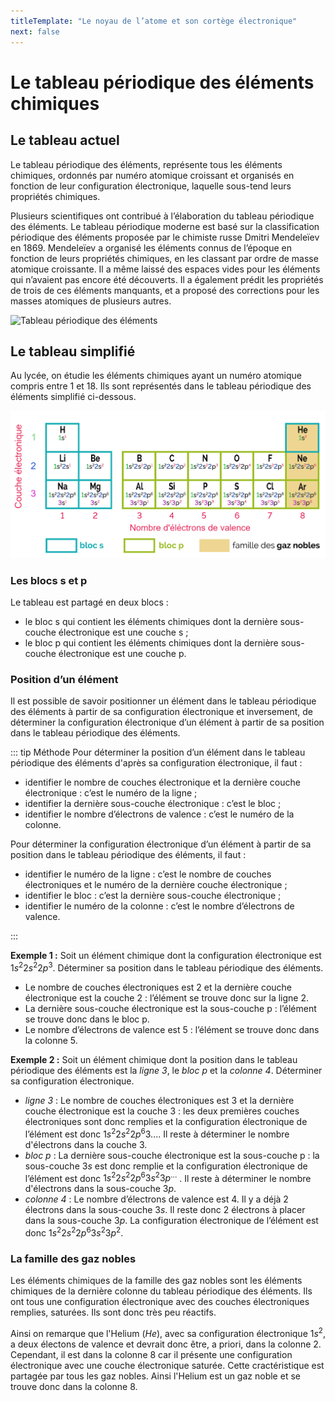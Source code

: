 ```yaml
---
titleTemplate: "Le noyau de l’atome et son cortège électronique"
next: false
---
```


# Le tableau périodique des éléments chimiques

## Le tableau actuel

Le tableau périodique des éléments, représente tous les éléments chimiques, ordonnés par numéro atomique croissant et organisés en fonction de leur configuration électronique, laquelle sous-tend leurs propriétés chimiques.

Plusieurs scientifiques ont contribué à l’élaboration du tableau périodique des éléments. Le tableau périodique moderne est basé sur la classification périodique des éléments proposée par le chimiste russe Dmitri Mendeleïev en 1869. Mendeleïev a organisé les éléments connus de l’époque en fonction de leurs propriétés chimiques, en les classant par ordre de masse atomique croissante. Il a même laissé des espaces vides pour les éléments qui n’avaient pas encore été découverts. Il a également prédit les propriétés de trois de ces éléments manquants, et a proposé des corrections pour les masses atomiques de plusieurs autres.

![Tableau périodique des éléments](https://upload.wikimedia.org/wikipedia/commons/9/91/Tableau_p%C3%A9riodique_des_%C3%A9l%C3%A9ments.svg "Tableau périodique des éléments chimiques")

## Le tableau simplifié

Au lycée, on étudie les éléments chimiques ayant un numéro atomique compris entre 1 et 18. Ils sont représentés dans le tableau périodique des éléments simplifié ci-dessous.

![Tableau périodique des éléments simplifié](/images/cours/tableau-periodique-18.png)

### Les blocs s et p

Le tableau est partagé en deux blocs :

- le bloc s qui contient les éléments chimiques dont la dernière sous-couche électronique est une couche s ;
- le bloc p qui contient les éléments chimiques dont la dernière sous-couche électronique est une couche p.

### Position d’un élément

Il est possible de savoir positionner un élément dans le tableau périodique des éléments à partir de sa configuration électronique et inversement, de déterminer la configuration électronique d’un élément à partir de sa position dans le tableau périodique des éléments.

::: tip Méthode
Pour déterminer la position d’un élément dans le tableau périodique des éléments d'après sa configuration électronique, il faut :

- identifier le nombre de couches électronique et la dernière couche électronique : c’est le numéro de la ligne ;
- identifier la dernière sous-couche électronique : c’est le bloc ;
- identifier le nombre d’électrons de valence : c’est le numéro de la colonne.

Pour déterminer la configuration électronique d’un élément à partir de sa position dans le tableau périodique des éléments, il faut :

- identifier le numéro de la ligne : c’est le nombre de couches électroniques et le numéro de la dernière couche électronique ;
- identifier le bloc : c’est la dernière sous-couche électronique ;
- identifier le numéro de la colonne : c’est le nombre d’électrons de valence.

:::

**Exemple 1 :** Soit un élément chimique dont la configuration électronique est $1s^2 2s^2 2p^3$. Déterminer sa position dans le tableau périodique des éléments.

- Le nombre de couches électroniques est 2 et la dernière couche électronique est la couche 2 : l’élément se trouve donc sur la ligne 2.
- La dernière sous-couche électronique est la sous-couche p : l’élément se trouve donc dans le bloc p.
- Le nombre d’électrons de valence est 5 : l’élément se trouve donc dans la colonne 5.

**Exemple 2 :** Soit un élément chimique dont la position dans le tableau périodique des éléments est la _ligne 3_, le _bloc p_ et la _colonne 4_. Déterminer sa configuration électronique.

- _ligne 3_ : Le nombre de couches électroniques est 3 et la dernière couche électronique est la couche 3 : les deux premières couches électroniques sont donc remplies et la configuration électronique de l’élément est donc $1s^2 2s^2 2p^6 3 ...$. Il reste à déterminer le nombre d'électrons dans la couche 3.
- _bloc p_ : La dernière sous-couche électronique est la sous-couche p : la sous-couche $3s$ est donc remplie et la configuration électronique de l’élément est donc $1s^2 2s^2 2p^6 3s^2 3p^{...}$ . Il reste à déterminer le nombre d'électrons dans la sous-couche $3p$.
- _colonne 4_ : Le nombre d’électrons de valence est 4. Il y a déjà 2 électrons dans la sous-couche $3s$. Il reste donc 2 électrons à placer dans la sous-couche $3p$. La configuration électronique de l’élément est donc $1s^2 2s^2 2p^6 3s^2 3p^2$.

### La famille des gaz nobles

Les éléments chimiques de la famille des gaz nobles sont les éléments chimiques de la dernière colonne du tableau périodique des éléments. Ils ont tous une configuration électronique avec des couches électroniques remplies, saturées. Ils sont donc très peu réactifs.

Ainsi on remarque que l'Helium ($He$), avec sa configuration électronique $1s^2$, a deux électons de valence et devrait donc être, a priori, dans la colonne 2. Cependant, il est dans la colonne 8 car il présente une configuration électronique avec une couche électronique saturée. Cette cractéristique est partagée par tous les gaz nobles. Ainsi l'Helium est un gaz noble et se trouve donc dans la colonne 8.

